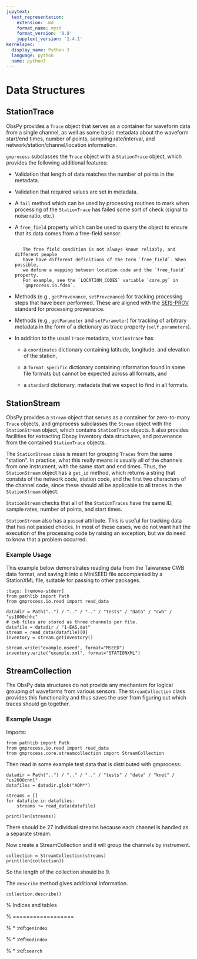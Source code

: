```yaml
---
jupytext:
  text_representation:
    extension: .md
    format_name: myst
    format_version: '0.8'
    jupytext_version: '1.4.1'
kernelspec:
  display_name: Python 3
  language: python
  name: python3
---
```


# Data Structures


## StationTrace

ObsPy provides a `Trace` object that serves as a container for waveform data 
from a single channel, as well as some basic metadata about the waveform 
start/end times, number of points, sampling rate/interval, and
network/station/channel/location information.

`gmprocess` subclasses the `Trace` object with a `StationTrace` object, 
which provides the following additional features:

- Validation that length of data matches the number of points in the metadata.
- Validation that required values are set in metadata.
- A `fail` method which can be used by processing routines to mark when
  processing of the `StationTrace` has failed some sort of check (signal to
  noise ratio, etc.)
- A `free_field` property which can be used to query the object to ensure that
  its data comes from a free-field sensor. 

  ```{note}

     The free field condition is not always known reliably, and different people
     have have different definitions of the term `free_field`. When possible,
     we define a mapping between location code and the `free_field` property.
     For example, see the `LOCATION_CODES` variable `core.py` in 
     `gmprocess.io.fdsn`.
  ```

- Methods (e.g., `getProvenance`, `setProvenance`) for tracking  processing
  steps that have been performed. These are aligned with the 
  [SEIS-PROV ](http://seismicdata.github.io/SEIS-PROV/_generated_details.html#activities)
  standard for processing provenance.
- Methods (e.g., `getParameter` and `setParameter`) for tracking of
  arbitrary metadata in the form of a dictionary as trace property 
  (`self.parameters`).

- In addition to the usual `Trace` metadata, `StationTrace` has

  - a `coordinates` dictionary containing latitude, longitude, and elevation
    of the station,

  - a `format_specific` dictionary containing information found in some file
    formats but cannot be expected across all formats, and

  - a `standard` dictionary, metadata that we expect to find in all formats.


## StationStream

ObsPy provides a `Stream` object that serves as a container for zero-to-many
`Trace` objects, and gmprocess subclasses the `Stream` object with the 
`StationStream` object, which contains `StationTrace` objects. It also 
provides facilities for extracting Obspy inventory data structures, and 
provenance from the contained `StationTrace` objects.

The `StationStream` class is meant for grouping `Traces` from the same 
"station". In practice, what this really means is usually all of the channels 
from one instrument, with the same start and end times. Thus, the 
`StationStream` object has a `get_id` method, which returns a string that 
consists of the network code, station code, and the first two characters of the
channel code, since these should all be applicable to all traces in the 
`StationStream` object.

`StationStream` checks that all of the `StationTraces` have the same ID, 
sample rates, number of points, and start times.

`StationStream` also has a `passed` attribute. This is useful for tracking 
data that has not passed checks. In most of these cases, we do not want halt
the execution of the processing code by raising an exception, but we do need
to know that a problem occurred.


### Example Usage

This example below demonstrates reading data from the Taiwanese CWB
data format, and saving it into a MiniSEED file accompanied by a
StationXML file, suitable for passing to other packages.

```{code-cell} ipython3
:tags: [remove-stderr]
from pathlib import Path
from gmprocess.io.read import read_data

datadir = Path("..") / ".." / ".." / "tests" / "data" / "cwb" / "us1000chhc"
# cwb files are stored as three channels per file.
datafile = datadir / "1-EAS.dat"
stream = read_data(datafile)[0]
inventory = stream.getInventory()

stream.write("example.mseed", format="MSEED")
inventory.write("example.xml", format="STATIONXML")
```

## StreamCollection

The ObsPy data structures do not provide any mechanism for logical grouping of
waveforms from various sensors. The `StreamCollection` class provides this
functionality and thus saves the user from figuring out which traces should go
together.

### Example Usage

Imports:

```{code-cell} ipython3
from pathlib import Path
from gmprocess.io.read import read_data
from gmprocess.core.streamcollection import StreamCollection
```

Then read in some example test data that is distributed with gmprocess:

```{code-cell} ipython3
datadir = Path("..") / ".." / ".." / "tests" / "data" / "knet" / "us2000cnnl"
datafiles = datadir.glob("AOM*")

streams = []
for datafile in datafiles:
    streams += read_data(datafile)

print(len(streams)) 
```

There should be 27 individual streams because each channel is handled as a 
separate stream. 

Now create a StreamCollection and it will group the channels by instrument.

```{code-cell} ipython3
collection = StreamCollection(streams)
print(len(collection)) 
```

So the length of the collection should be 9.

The `describe` method gives additional information.

```{code-cell} ipython3
collection.describe()
```



% Indices and tables

% ==================

% * :ref:`genindex`

% * :ref:`modindex`

% * :ref:`search`
